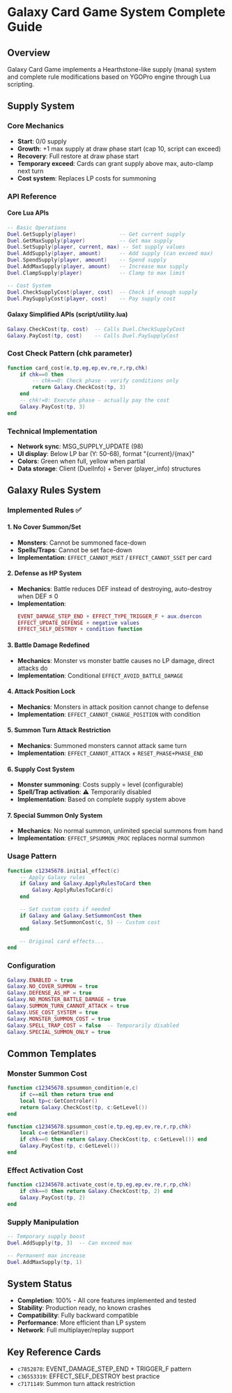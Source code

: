 # Galaxy Card Game System Complete Guide

## Overview
Galaxy Card Game implements a Hearthstone-like supply (mana) system and complete rule modifications based on YGOPro engine through Lua scripting.

## Supply System

### Core Mechanics
- **Start**: 0/0 supply
- **Growth**: +1 max supply at draw phase start (cap 10, script can exceed)
- **Recovery**: Full restore at draw phase start
- **Temporary exceed**: Cards can grant supply above max, auto-clamp next turn
- **Cost system**: Replaces LP costs for summoning

### API Reference

#### Core Lua APIs
```lua
-- Basic Operations
Duel.GetSupply(player)              -- Get current supply
Duel.GetMaxSupply(player)           -- Get max supply
Duel.SetSupply(player, current, max) -- Set supply values
Duel.AddSupply(player, amount)      -- Add supply (can exceed max)
Duel.SpendSupply(player, amount)    -- Spend supply
Duel.AddMaxSupply(player, amount)   -- Increase max supply
Duel.ClampSupply(player)            -- Clamp to max limit

-- Cost System
Duel.CheckSupplyCost(player, cost)  -- Check if enough supply
Duel.PaySupplyCost(player, cost)    -- Pay supply cost
```

#### Galaxy Simplified APIs (script/utility.lua)
```lua
Galaxy.CheckCost(tp, cost)  -- Calls Duel.CheckSupplyCost
Galaxy.PayCost(tp, cost)    -- Calls Duel.PaySupplyCost
```

### Cost Check Pattern (chk parameter)
```lua
function card_cost(e,tp,eg,ep,ev,re,r,rp,chk)
    if chk==0 then
        -- chk==0: Check phase - verify conditions only
        return Galaxy.CheckCost(tp, 3)
    end
    -- chk!=0: Execute phase - actually pay the cost
    Galaxy.PayCost(tp, 3)
end
```

### Technical Implementation
- **Network sync**: MSG_SUPPLY_UPDATE (98)
- **UI display**: Below LP bar (Y: 50-68), format "{current}/{max}"
- **Colors**: Green when full, yellow when partial
- **Data storage**: Client (DuelInfo) + Server (player_info) structures

## Galaxy Rules System

### Implemented Rules ✅

#### 1. No Cover Summon/Set
- **Monsters**: Cannot be summoned face-down
- **Spells/Traps**: Cannot be set face-down
- **Implementation**: `EFFECT_CANNOT_MSET` / `EFFECT_CANNOT_SSET` per card

#### 2. Defense as HP System
- **Mechanics**: Battle reduces DEF instead of destroying, auto-destroy when DEF ≤ 0
- **Implementation**:
  ```lua
  EVENT_DAMAGE_STEP_END + EFFECT_TYPE_TRIGGER_F + aux.dsercon
  EFFECT_UPDATE_DEFENSE + negative values
  EFFECT_SELF_DESTROY + condition function
  ```

#### 3. Battle Damage Redefined
- **Mechanics**: Monster vs monster battle causes no LP damage, direct attacks do
- **Implementation**: Conditional `EFFECT_AVOID_BATTLE_DAMAGE`

#### 4. Attack Position Lock
- **Mechanics**: Monsters in attack position cannot change to defense
- **Implementation**: `EFFECT_CANNOT_CHANGE_POSITION` with condition

#### 5. Summon Turn Attack Restriction
- **Mechanics**: Summoned monsters cannot attack same turn
- **Implementation**: `EFFECT_CANNOT_ATTACK` + `RESET_PHASE+PHASE_END`

#### 6. Supply Cost System
- **Monster summoning**: Costs supply = level (configurable)
- **Spell/Trap activation**: ⚠️ Temporarily disabled
- **Implementation**: Based on complete supply system above

#### 7. Special Summon Only System
- **Mechanics**: No normal summon, unlimited special summons from hand
- **Implementation**: `EFFECT_SPSUMMON_PROC` replaces normal summon

### Usage Pattern
```lua
function c12345678.initial_effect(c)
    -- Apply Galaxy rules
    if Galaxy and Galaxy.ApplyRulesToCard then
        Galaxy.ApplyRulesToCard(c)
    end

    -- Set custom costs if needed
    if Galaxy and Galaxy.SetSummonCost then
        Galaxy.SetSummonCost(c, 5) -- Custom cost
    end

    -- Original card effects...
end
```

### Configuration
```lua
Galaxy.ENABLED = true
Galaxy.NO_COVER_SUMMON = true
Galaxy.DEFENSE_AS_HP = true
Galaxy.NO_MONSTER_BATTLE_DAMAGE = true
Galaxy.SUMMON_TURN_CANNOT_ATTACK = true
Galaxy.USE_COST_SYSTEM = true
Galaxy.MONSTER_SUMMON_COST = true
Galaxy.SPELL_TRAP_COST = false  -- Temporarily disabled
Galaxy.SPECIAL_SUMMON_ONLY = true
```

## Common Templates

### Monster Summon Cost
```lua
function c12345678.spsummon_condition(e,c)
    if c==nil then return true end
    local tp=c:GetControler()
    return Galaxy.CheckCost(tp, c:GetLevel())
end

function c12345678.spsummon_cost(e,tp,eg,ep,ev,re,r,rp,chk)
    local c=e:GetHandler()
    if chk==0 then return Galaxy.CheckCost(tp, c:GetLevel()) end
    Galaxy.PayCost(tp, c:GetLevel())
end
```

### Effect Activation Cost
```lua
function c12345678.activate_cost(e,tp,eg,ep,ev,re,r,rp,chk)
    if chk==0 then return Galaxy.CheckCost(tp, 2) end
    Galaxy.PayCost(tp, 2)
end
```

### Supply Manipulation
```lua
-- Temporary supply boost
Duel.AddSupply(tp, 3)  -- Can exceed max

-- Permanent max increase
Duel.AddMaxSupply(tp, 1)
```

## System Status
- **Completion**: 100% - All core features implemented and tested
- **Stability**: Production ready, no known crashes
- **Compatibility**: Fully backward compatible
- **Performance**: More efficient than LP system
- **Network**: Full multiplayer/replay support

## Key Reference Cards
- `c7852878`: EVENT_DAMAGE_STEP_END + TRIGGER_F pattern
- `c36553319`: EFFECT_SELF_DESTROY best practice
- `c7171149`: Summon turn attack restriction